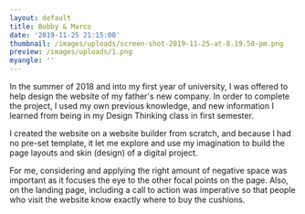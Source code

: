 ```yaml
---
layout: default
title: Bobby & Marco
date: '2019-11-25 21:15:00'
thumbnail: /images/uploads/screen-shot-2019-11-25-at-8.19.50-pm.png
preview: /images/uploads/1.png
myangle: ''
---
```

In the summer of 2018 and into my first year of university, I was offered to help design the website of my father's new company. In order to complete the project, I used my own previous knowledge, and new information I learned from being in my Design Thinking class in first semester.

I created the website on a website builder from scratch, and because I had no pre-set template, it let me explore and use my imagination to build the page layouts and skin (design) of a digital project.

For me, considering and applying the right amount of negative space was important as it focuses the eye to the other focal points on the page. Also, on the landing page, including a call to action was imperative so that people who visit the website know exactly where to buy the cushions.
